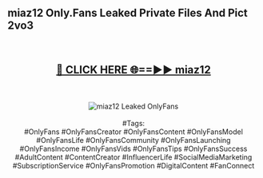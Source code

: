 <h2>miaz12 Only.Fans Leaked Private Files And Pict 2vo3</h2>
<br>
<div align="center">
<h2><a href="https://mediafiles.top/miaz12" rel="nofollow">🔴 CLICK HERE 🌐==►► miaz12</a></h2>
<br>
<br>
<a href="https://mediafiles.top/miaz12" rel="nofollow" data-target="animated-image.originalLink"><img src="https://i.ibb.co.com/WyWwxjT/player-gif2.gif" alt="miaz12 Leaked OnlyFans" style="max-width: 100%; display: inline-block;" data-target="animated-image.originalImage"></a>
<br><br>
#Tags:
<br>
#OnlyFans #OnlyFansCreator #OnlyFansContent #OnlyFansModel #OnlyFansLife #OnlyFansCommunity #OnlyFansLaunching #OnlyFansIncome #OnlyFansVids #OnlyFansTips #OnlyFansSuccess #AdultContent #ContentCreator #InfluencerLife #SocialMediaMarketing #SubscriptionService #OnlyFansPromotion #DigitalContent #FanConnect
</div>
<br>